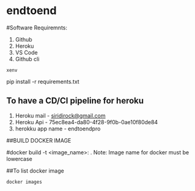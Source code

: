 # endtoend

#Software Requiremnts:
1. Github
2. Heroku
3. VS Code
4. Github cli

```
xenv
```
pip install -r requirements.txt

## To have a CD/CI pipeline for heroku
1. Heroku mail - siridirock@gmail.com
2. Heroku Api - 75ec8ea4-da80-4f28-9f0b-0ae10f80de84
3. herokku app name - endtoendpro

##BUILD DOCKER IMAGE

#docker build -t <image_name>:<tagname> .
 Note: Image name for docker must be lowercase

##To list docker image

    docker images